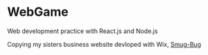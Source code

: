 # WebGame
Web development practice with React.js and Node.js

Copying my sisters business website devloped with Wix, [Smug-Bug](https://www.smug-bug.com/)
